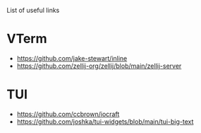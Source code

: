 List of useful links

# VTerm
- https://github.com/jake-stewart/inline
- https://github.com/zellij-org/zellij/blob/main/zellij-server

# TUI
- https://github.com/ccbrown/iocraft
- https://github.com/joshka/tui-widgets/blob/main/tui-big-text
